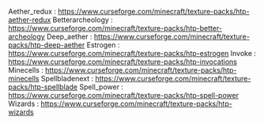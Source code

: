 Aether_redux : https://www.curseforge.com/minecraft/texture-packs/htp-aether-redux
Betterarcheology : https://www.curseforge.com/minecraft/texture-packs/htp-better-archeology
Deep_aether : https://www.curseforge.com/minecraft/texture-packs/htp-deep-aether
Estrogen : https://www.curseforge.com/minecraft/texture-packs/htp-estrogen
Invoke : https://www.curseforge.com/minecraft/texture-packs/htp-invocations
Minecells : https://www.curseforge.com/minecraft/texture-packs/htp-minecells
Spellbladenext : https://www.curseforge.com/minecraft/texture-packs/htp-spellblade
Spell_power : https://www.curseforge.com/minecraft/texture-packs/htp-spell-power
Wizards : https://www.curseforge.com/minecraft/texture-packs/htp-wizards

